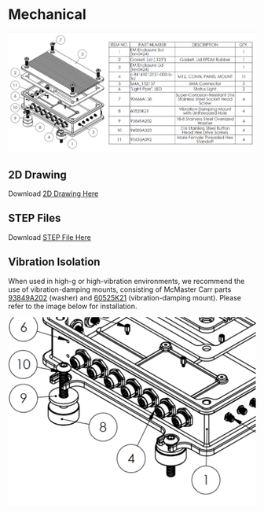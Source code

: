 # Mechanical

![Assembly](assets/assembly.png)

## 2D Drawing

Download [2D Drawing Here](assets/2Ddrawing.pdf)

## STEP Files

Download [STEP File Here](assets/Donington.STEP)

## Vibration Isolation

When used in high-g or high-vibration environments, we recommend the use of vibration-damping mounts, consisting of McMaster Carr parts [93849A202](https://www.mcmaster.com/catalog/130/3678/93849A202) (washer) and [60525K21](https://www.mcmaster.com/catalog/130/1691/60525K21) (vibration-damping mount). Please refer to the image below for installation.

![Vibration Mount](assets/vibration.png)